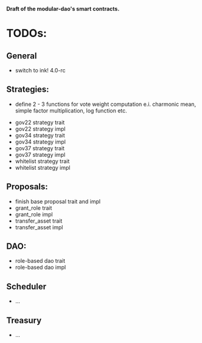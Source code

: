 **Draft of the modular-dao's smart contracts.**

# TODOs:
## General
+ switch to ink! 4.0-rc
## Strategies:
+ define 2 - 3 functions for vote weight computation e.i. charmonic mean, simple factor multiplication, log function etc.
* gov22 strategy trait
* gov22 strategy impl
* gov34 strategy trait
* gov34 strategy impl
* gov37 strategy trait
* gov37 strategy impl
* whitelist strategy trait
* whitelist strategy impl

## Proposals:
* finish base proposal trait and impl
* grant_role trait
* grant_role impl
* transfer_asset trait
* transfer_asset impl

## DAO:
* role-based dao trait
* role-based dao impl

## Scheduler
* ...

## Treasury
* ...
